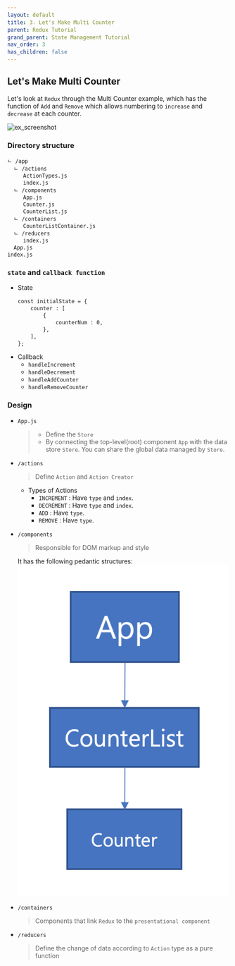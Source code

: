 ```yaml
---
layout: default
title: 3. Let's Make Multi Counter
parent: Redux Tutorial
grand_parent: State Management Tutorial
nav_order: 3
has_children: false
---
```


## Let's Make Multi Counter

 Let's look at `Redux` through the Multi Counter example, which has the function of `Add` and `Remove` which allows numbering to `increase` and `decrease` at each counter.
 
 ![ex_screenshot](../images/lets_make_01.gif)


### Directory structure
```
ㄴ /app
  ㄴ /actions
     ActionTypes.js
     index.js
  ㄴ /components
     App.js 
     Counter.js
     CounterList.js
  ㄴ /containers
     CounterListContainer.js
  ㄴ /reducers
     index.js
  App.js
index.js
```

### `state` and `callback function`

 - State 
    ```
    const initialState = {
        counter : [
            {
                counterNum : 0,
            },
        ],
    };
    ```
 - Callback
    - `handleIncrement`
    - `handleDecrement`
    - `handleAddCounter`
    - `handleRemoveCounter`    


### Design  
- `App.js`  
     > - Define the `Store`
     > - By connecting the top-level(root) component `App` with the data store `Store`.
         You can share the global data managed by `Store`.
      
- `/actions`  
     > Define `Action` and `Action Creator` 
     
     - Types of Actions 
         - `INCREMENT` : Have `type` and `index`.  
         - `DECREMENT` : Have `type` and `index`. 
         - `ADD` : Have `type`. 
         - `REMOVE` : Have `type`. 
  
- `/components`  
     > Responsible for DOM markup and style 
     
     It has the following pedantic structures:  
     ![ex_screenshot](../images/lets_make_02.png)  
  
- `/containers`  
     > Components that link `Redux` to the `presentational component`
    
- `/reducers`  
     > Define the change of data according to `Action` type as a pure function

